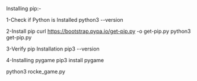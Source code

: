 Installing pip:-

1-Check if Python is Installed
python3 --version

2-Install pip
curl https://bootstrap.pypa.io/get-pip.py -o get-pip.py
python3 get-pip.py

3-Verify pip Installation
pip3 --version

4-Installing pygame
pip3 install pygame



python3 rocke_game.py




